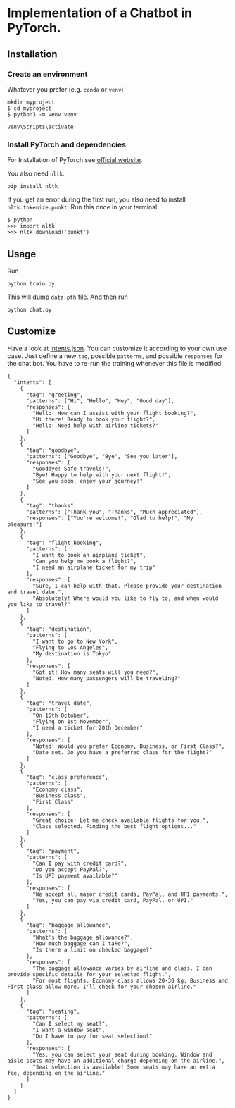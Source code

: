 # Implementation of a Chatbot in PyTorch.  

## Installation

### Create an environment
Whatever you prefer (e.g. `conda` or `venv`)
```console
mkdir myproject
$ cd myproject
$ python3 -m venv venv
```

```console
venv\Scripts\activate
```
### Install PyTorch and dependencies

For Installation of PyTorch see [official website](https://pytorch.org/).

You also need `nltk`:
 ```console
pip install nltk
 ```

If you get an error during the first run, you also need to install `nltk.tokenize.punkt`:
Run this once in your terminal:
 ```console
$ python
>>> import nltk
>>> nltk.download('punkt')
```

## Usage
Run
```console
python train.py
```
This will dump `data.pth` file. And then run
```console
python chat.py
```
## Customize
Have a look at [intents.json](intents.json). You can customize it according to your own use case. Just define a new `tag`, possible `patterns`, and possible `responses` for the chat bot. You have to re-run the training whenever this file is modified.
```console
{
  "intents": [
    {
      "tag": "greeting",
      "patterns": ["Hi", "Hello", "Hey", "Good day"],
      "responses": [
        "Hello! How can I assist with your flight booking?",
        "Hi there! Ready to book your flight?",
        "Hello! Need help with airline tickets?"
      ]
    },
    {
      "tag": "goodbye",
      "patterns": ["Goodbye", "Bye", "See you later"],
      "responses": [
        "Goodbye! Safe travels!",
        "Bye! Happy to help with your next flight!",
        "See you soon, enjoy your journey!"
      ]
    },
    {
      "tag": "thanks",
      "patterns": ["Thank you", "Thanks", "Much appreciated"],
      "responses": ["You're welcome!", "Glad to help!", "My pleasure!"]
    },
    {
      "tag": "flight_booking",
      "patterns": [
        "I want to book an airplane ticket",
        "Can you help me book a flight?",
        "I need an airplane ticket for my trip"
      ],
      "responses": [
        "Sure, I can help with that. Please provide your destination and travel date.",
        "Absolutely! Where would you like to fly to, and when would you like to travel?"
      ]
    },
    {
      "tag": "destination",
      "patterns": [
        "I want to go to New York",
        "Flying to Los Angeles",
        "My destination is Tokyo"
      ],
      "responses": [
        "Got it! How many seats will you need?",
        "Noted. How many passengers will be traveling?"
      ]
    },
    {
      "tag": "travel_date",
      "patterns": [
        "On 15th October",
        "Flying on 1st November",
        "I need a ticket for 20th December"
      ],
      "responses": [
        "Noted! Would you prefer Economy, Business, or First Class?",
        "Date set. Do you have a preferred class for the flight?"
      ]
    },
    {
      "tag": "class_preference",
      "patterns": [
        "Economy class",
        "Business class",
        "First Class"
      ],
      "responses": [
        "Great choice! Let me check available flights for you.",
        "Class selected. Finding the best flight options..."
      ]
    },
    {
      "tag": "payment",
      "patterns": [
        "Can I pay with credit card?",
        "Do you accept PayPal?",
        "Is UPI payment available?"
      ],
      "responses": [
        "We accept all major credit cards, PayPal, and UPI payments.",
        "Yes, you can pay via credit card, PayPal, or UPI."
      ]
    },
    {
      "tag": "baggage_allowance",
      "patterns": [
        "What's the baggage allowance?",
        "How much baggage can I take?",
        "Is there a limit on checked baggage?"
      ],
      "responses": [
        "The baggage allowance varies by airline and class. I can provide specific details for your selected flight.",
        "For most flights, Economy class allows 20-30 kg, Business and First class allow more. I'll check for your chosen airline."
      ]
    },
    {
      "tag": "seating",
      "patterns": [
        "Can I select my seat?",
        "I want a window seat",
        "Do I have to pay for seat selection?"
      ],
      "responses": [
        "Yes, you can select your seat during booking. Window and aisle seats may have an additional charge depending on the airline.",
        "Seat selection is available! Some seats may have an extra fee, depending on the airline."
      ]
    }
  ]
}
